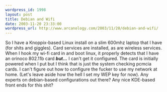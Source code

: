 ```yaml
--- 
wordpress_id: 1998
layout: post
title: Debian and Wifi
date: 2003-11-20 23:33:00
wordpress_url: http://www.arcanology.com/2003/11/20/debian-and-wifi/
---
```

So I have a Knoppix-based Linux install on a slim 600mhz laptop that I have (for shits and giggles). Card services are installed, as are wireless services. When I hook my wi-fi card in and boot linux, it properly detects that I have an orinoco 802.11b card <em><strong>but...</strong></em> I can't get it configured. The card is initially powered when I put but I think that is just the system checking pcmcia cards. I can't figure out how to configure the fucker to use my network at home. (Let's leave aside how the hell I set my WEP key for now). Any experts on debian-based configurations out there? Any nice KDE-based front ends for this shit?